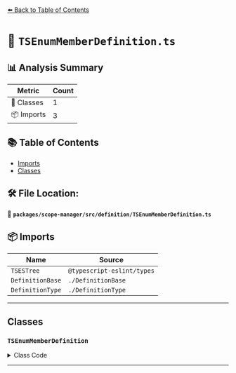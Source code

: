 [⬅️ Back to Table of Contents](../../../../index.md)

# 📄 `TSEnumMemberDefinition.ts`

## 📊 Analysis Summary

| Metric | Count |
|--------|-------|
| 🧱 Classes | 1 |
| 📦 Imports | 3 |

## 📚 Table of Contents

- [Imports](#imports)
- [Classes](#classes)

## 🛠️ File Location:
📂 **`packages/scope-manager/src/definition/TSEnumMemberDefinition.ts`**

## 📦 Imports

| Name | Source |
|------|--------|
| `TSESTree` | `@typescript-eslint/types` |
| `DefinitionBase` | `./DefinitionBase` |
| `DefinitionType` | `./DefinitionType` |


---

## Classes

### `TSEnumMemberDefinition`

<details><summary>Class Code</summary>

```ts
export class TSEnumMemberDefinition extends DefinitionBase<
  DefinitionType.TSEnumMember,
  TSESTree.TSEnumMember,
  null,
  TSESTree.Identifier | TSESTree.StringLiteral
> {
  public readonly isTypeDefinition = true;
  public readonly isVariableDefinition = true;

  constructor(
    name: TSESTree.Identifier | TSESTree.StringLiteral,
    node: TSEnumMemberDefinition['node'],
  ) {
    super(DefinitionType.TSEnumMember, name, node, null);
  }
}
```
</details>


---
